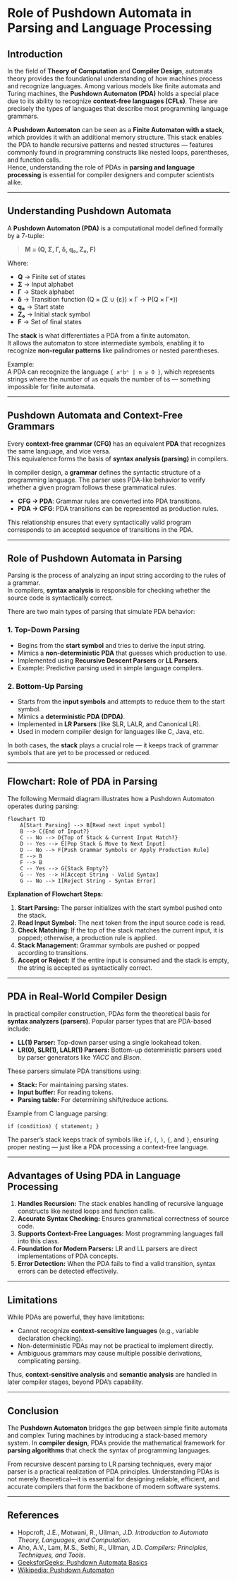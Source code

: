 # Role of Pushdown Automata in Parsing and Language Processing

## Introduction

In the field of **Theory of Computation** and **Compiler Design**, automata theory provides the foundational understanding of how machines process and recognize languages. Among various models like finite automata and Turing machines, the **Pushdown Automaton (PDA)** holds a special place due to its ability to recognize **context-free languages (CFLs)**. These are precisely the types of languages that describe most programming language grammars.

A **Pushdown Automaton** can be seen as a **Finite Automaton with a stack**, which provides it with an additional memory structure. This stack enables the PDA to handle recursive patterns and nested structures — features commonly found in programming constructs like nested loops, parentheses, and function calls.  
Hence, understanding the role of PDAs in **parsing and language processing** is essential for compiler designers and computer scientists alike.

---

## Understanding Pushdown Automata

A **Pushdown Automaton (PDA)** is a computational model defined formally by a 7-tuple:

> **M = (Q, Σ, Γ, δ, q₀, Z₀, F)**

Where:
- **Q** → Finite set of states  
- **Σ** → Input alphabet  
- **Γ** → Stack alphabet  
- **δ** → Transition function (Q × (Σ ∪ {ε}) × Γ → P(Q × Γ*))  
- **q₀** → Start state  
- **Z₀** → Initial stack symbol  
- **F** → Set of final states  

The **stack** is what differentiates a PDA from a finite automaton.  
It allows the automaton to store intermediate symbols, enabling it to recognize **non-regular patterns** like palindromes or nested parentheses.

Example:  
A PDA can recognize the language `{ aⁿbⁿ | n ≥ 0 }`, which represents strings where the number of `a`s equals the number of `b`s — something impossible for finite automata.

---

## Pushdown Automata and Context-Free Grammars

Every **context-free grammar (CFG)** has an equivalent **PDA** that recognizes the same language, and vice versa.  
This equivalence forms the basis of **syntax analysis (parsing)** in compilers.

In compiler design, a **grammar** defines the syntactic structure of a programming language. The parser uses PDA-like behavior to verify whether a given program follows these grammatical rules.

- **CFG → PDA**: Grammar rules are converted into PDA transitions.  
- **PDA → CFG**: PDA transitions can be represented as production rules.  

This relationship ensures that every syntactically valid program corresponds to an accepted sequence of transitions in the PDA.

---

## Role of Pushdown Automata in Parsing

Parsing is the process of analyzing an input string according to the rules of a grammar.  
In compilers, **syntax analysis** is responsible for checking whether the source code is syntactically correct.

There are two main types of parsing that simulate PDA behavior:

### 1. Top-Down Parsing
- Begins from the **start symbol** and tries to derive the input string.  
- Mimics a **non-deterministic PDA** that guesses which production to use.  
- Implemented using **Recursive Descent Parsers** or **LL Parsers**.  
- Example: Predictive parsing used in simple language compilers.

### 2. Bottom-Up Parsing
- Starts from the **input symbols** and attempts to reduce them to the start symbol.  
- Mimics a **deterministic PDA (DPDA)**.  
- Implemented in **LR Parsers** (like SLR, LALR, and Canonical LR).  
- Used in modern compiler design for languages like C, Java, etc.

In both cases, the **stack** plays a crucial role — it keeps track of grammar symbols that are yet to be processed or reduced.

---

## Flowchart: Role of PDA in Parsing

The following Mermaid diagram illustrates how a Pushdown Automaton operates during parsing:

```mermaid
flowchart TD
    A[Start Parsing] --> B[Read next input symbol]
    B --> C{End of Input?}
    C -- No --> D{Top of Stack & Current Input Match?}
    D -- Yes --> E[Pop Stack & Move to Next Input]
    D -- No --> F[Push Grammar Symbols or Apply Production Rule]
    E --> B
    F --> B
    C -- Yes --> G{Stack Empty?}
    G -- Yes --> H[Accept String - Valid Syntax]
    G -- No --> I[Reject String - Syntax Error]
````

**Explanation of Flowchart Steps:**

1. **Start Parsing:** The parser initializes with the start symbol pushed onto the stack.
2. **Read Input Symbol:** The next token from the input source code is read.
3. **Check Matching:** If the top of the stack matches the current input, it is popped; otherwise, a production rule is applied.
4. **Stack Management:** Grammar symbols are pushed or popped according to transitions.
5. **Accept or Reject:** If the entire input is consumed and the stack is empty, the string is accepted as syntactically correct.

---

## PDA in Real-World Compiler Design

In practical compiler construction, PDAs form the theoretical basis for **syntax analyzers (parsers)**.
Popular parser types that are PDA-based include:

* **LL(1) Parser:** Top-down parser using a single lookahead token.
* **LR(0), SLR(1), LALR(1) Parsers:** Bottom-up deterministic parsers used by parser generators like *YACC* and *Bison*.

These parsers simulate PDA transitions using:

* **Stack:** For maintaining parsing states.
* **Input buffer:** For reading tokens.
* **Parsing table:** For determining shift/reduce actions.

Example from C language parsing:

```text
if (condition) { statement; }
```

The parser’s stack keeps track of symbols like `if`, `(`, `)`, `{`, and `}`, ensuring proper nesting — just like a PDA processing a context-free language.

---

## Advantages of Using PDA in Language Processing

1. **Handles Recursion:** The stack enables handling of recursive language constructs like nested loops and function calls.
2. **Accurate Syntax Checking:** Ensures grammatical correctness of source code.
3. **Supports Context-Free Languages:** Most programming languages fall into this class.
4. **Foundation for Modern Parsers:** LR and LL parsers are direct implementations of PDA concepts.
5. **Error Detection:** When the PDA fails to find a valid transition, syntax errors can be detected effectively.

---

## Limitations

While PDAs are powerful, they have limitations:

* Cannot recognize **context-sensitive languages** (e.g., variable declaration checking).
* Non-deterministic PDAs may not be practical to implement directly.
* Ambiguous grammars may cause multiple possible derivations, complicating parsing.

Thus, **context-sensitive analysis** and **semantic analysis** are handled in later compiler stages, beyond PDA’s capability.

---

## Conclusion

The **Pushdown Automaton** bridges the gap between simple finite automata and complex Turing machines by introducing a stack-based memory system.
In **compiler design**, PDAs provide the mathematical framework for **parsing algorithms** that check the syntax of programming languages.

From recursive descent parsing to LR parsing techniques, every major parser is a practical realization of PDA principles.
Understanding PDAs is not merely theoretical—it is essential for designing reliable, efficient, and accurate compilers that form the backbone of modern software systems.

---

## References

* Hopcroft, J.E., Motwani, R., Ullman, J.D. *Introduction to Automata Theory, Languages, and Computation.*
* Aho, A.V., Lam, M.S., Sethi, R., Ullman, J.D. *Compilers: Principles, Techniques, and Tools.*
* [GeeksforGeeks: Pushdown Automata Basics](https://www.geeksforgeeks.org/introduction-of-pushdown-automata/)
* [Wikipedia: Pushdown Automaton](https://en.wikipedia.org/wiki/Pushdown_automaton)

